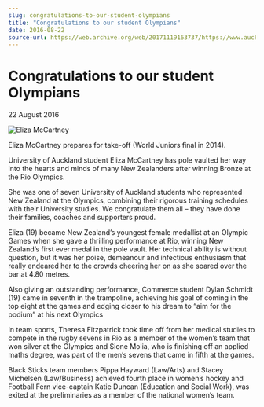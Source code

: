 ```yaml
---
slug: congratulations-to-our-student-olympians
title: "Congratulations to our student Olympians"
date: 2016-08-22
source-url: https://web.archive.org/web/20171119163737/https://www.auckland.ac.nz/en/about/news-events-and-notices/news/news-2016/08/congratulations-to-our-student-olympians.html
---
```

Congratulations to our student Olympians
========================================

22 August 2016

![Eliza McCartney](https://www.auckland.ac.nz/en/about/news-events-and-notices/news/news-2016/08/congratulations-to-our-student-olympians/_jcr_content/par/textimage/image.img.jpg/1471843733910.jpg "Eliza McCartney")

Eliza McCartney prepares for take-off (World Juniors final in 2014).

University of Auckland student Eliza McCartney has pole vaulted her way into the hearts and minds of many New Zealanders after winning Bronze at the Rio Olympics.

She was one of seven University of Auckland students who represented New Zealand at the Olympics, combining their rigorous training schedules with their University studies. We congratulate them all – they have done their families, coaches and supporters proud.

Eliza (19) became New Zealand’s youngest female medallist at an Olympic Games when she gave a thrilling performance at Rio, winning New Zealand’s first ever medal in the pole vault. Her technical ability is without question, but it was her poise, demeanour and infectious enthusiasm that really endeared her to the crowds cheering her on as she soared over the bar at 4.80 metres.

Also giving an outstanding performance, Commerce student Dylan Schmidt (19) came in seventh in the trampoline, achieving his goal of coming in the top eight at the games and edging closer to his dream to “aim for the podium” at his next Olympics

In team sports, Theresa Fitzpatrick took time off from her medical studies to compete in the rugby sevens in Rio as a member of the women’s team that won silver at the Olympics and Sione Molia, who is finishing off an applied maths degree, was part of the men’s sevens that came in fifth at the games.

Black Sticks team members Pippa Hayward (Law/Arts) and Stacey Michelsen (Law/Business) achieved fourth place in women’s hockey and Football Fern vice-captain Katie Duncan (Education and Social Work), was exited at the preliminaries as a member of the national women’s team.